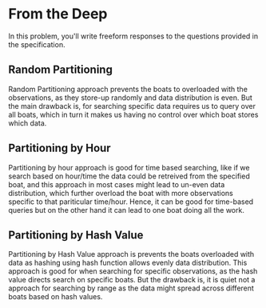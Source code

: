 # From the Deep

In this problem, you'll write freeform responses to the questions provided in the specification.

## Random Partitioning

Random Partitioning approach prevents the boats to overloaded with the observations, as they store-up randomly and data distribution is even.
But the main drawback is, for searching specific data requires us to query over all boats, which in turn it makes us having no control over which boat stores which data.


## Partitioning by Hour

Partitioning by hour approach is good for time based searching, like if we search based on hour/time the data could be retreived from the specified boat, and this approach in most cases might lead to un-even data distribution, which further overload the boat with more observations specific to that pariticular time/hour.
Hence, it can be good for time-based queries but on the other hand it can lead to one boat doing all the work.

## Partitioning by Hash Value
Partitioning by Hash Value approach is prevents the boats overloaded with data as hashing using hash function allows evenly data distribution.
This approach is good for when searching for specific observations, as the hash value directs search on specific boats. But the drawback is, it is quiet not a
approach for searching by range as the data might spread across different boats based on hash values.
